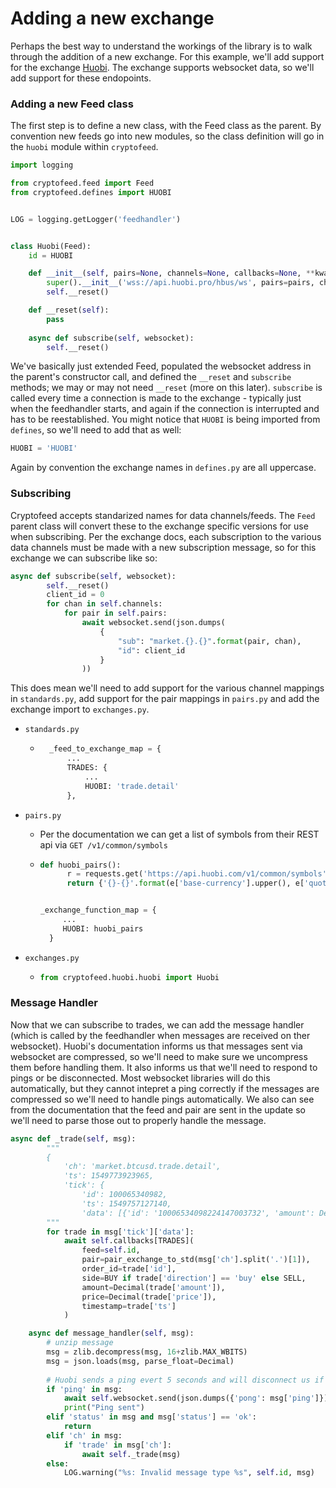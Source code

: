 # Adding a new exchange

Perhaps the best way to understand the workings of the library is to walk through the addition of a new exchange. For this example, we'll 
add support for the exchange [Huobi](https://huobi.readme.io/docs/ws-api-reference). The exchange supports websocket data, so we'll 
add support for these endopoints.


### Adding a new Feed class
The first step is to define a new class, with the Feed class as the parent. By convention new feeds go into new modules, so the 
class definition will go in the `huobi` module within `cryptofeed`. 

```python
import logging

from cryptofeed.feed import Feed
from cryptofeed.defines import HUOBI


LOG = logging.getLogger('feedhandler')


class Huobi(Feed):
    id = HUOBI

    def __init__(self, pairs=None, channels=None, callbacks=None, **kwargs):
        super().__init__('wss://api.huobi.pro/hbus/ws', pairs=pairs, channels=channels, callbacks=callbacks, **kwargs)
        self.__reset()

    def __reset(self):
        pass
    
    async def subscribe(self, websocket):
        self.__reset()

```

We've basically just extended Feed, populated the websocket address in the parent's constructor call, and defined the `__reset` and `subscribe` methods; we may or may not need `__reset` (more on this later). `subscribe` is called every time a connection is made to the exchange - typically just when the feedhandler starts, and again if the connection is interrupted and has to be reestablished. You might notice that `HUOBI` is being imported from `defines`, so we'll need to add that as well:

```python
HUOBI = 'HUOBI'
```

Again by convention the exchange names in `defines.py` are all uppercase.

### Subscribing
Cryptofeed accepts standarized names for data channels/feeds. The `Feed` parent class will convert these to the exchange specific versions for use when subscribing. Per the exchange docs, each subscription to the various data channels must be made with a new subscription message, so for this exchange we can subscribe like so:


```python
async def subscribe(self, websocket):
        self.__reset()
        client_id = 0
        for chan in self.channels:
            for pair in self.pairs:
                await websocket.send(json.dumps(
                    {
                        "sub": "market.{}.{}".format(pair, chan),
                        "id": client_id
                    }
                ))
```

This does mean we'll need to add support for the various channel mappings in `standards.py`, add support for the pair mappings in `pairs.py` and add the exchange import to `exchanges.py`. 


* `standards.py`
    - ```python
        _feed_to_exchange_map = {
            ...
            TRADES: {
                ...
                HUOBI: 'trade.detail'
            },
        ```

* `pairs.py`
    - Per the documentation we can get a list of symbols from their REST api via `GET /v1/common/symbols`
    - ```python
      def huobi_pairs():
            r = requests.get('https://api.huobi.com/v1/common/symbols').json()
            return {'{}-{}'.format(e['base-currency'].upper(), e['quote-currency'].upper()) : '{}{}'.format(e['base-currency'], e['quote-currency']) for e in r['data']}


      _exchange_function_map = {
           ...
           HUOBI: huobi_pairs
        }
      ```
* `exchanges.py`
    - ```python
      from cryptofeed.huobi.huobi import Huobi
      ```

### Message Handler
Now that we can subscribe to trades, we can add the message handler (which is called by the feedhandler when messages are received on ther websocket). Huobi's documentation informs us that messages sent via websocket are compressed, so we'll need to make sure we uncompress them before handling them. It also informs us that we'll need to respond to pings or be disconnected. Most websocket libraries will do this automatically, but they cannot intepret a ping correctly if the messages are compressed so we'll need to handle pings automatically. We also can see from the documentation that the feed and pair are sent in the update so we'll need to parse those out to properly handle the message. 


```python
async def _trade(self, msg):
        """
        {
            'ch': 'market.btcusd.trade.detail',
            'ts': 1549773923965, 
            'tick': {
                'id': 100065340982, 
                'ts': 1549757127140,
                'data': [{'id': '10006534098224147003732', 'amount': Decimal('0.0777'), 'price': Decimal('3669.69'), 'direction': 'buy', 'ts': 1549757127140}]}}
        """
        for trade in msg['tick']['data']:
            await self.callbacks[TRADES](
                feed=self.id,
                pair=pair_exchange_to_std(msg['ch'].split('.')[1]),
                order_id=trade['id'],
                side=BUY if trade['direction'] == 'buy' else SELL,
                amount=Decimal(trade['amount']),
                price=Decimal(trade['price']),
                timestamp=trade['ts']
            )

    async def message_handler(self, msg):
        # unzip message
        msg = zlib.decompress(msg, 16+zlib.MAX_WBITS)
        msg = json.loads(msg, parse_float=Decimal)
        
        # Huobi sends a ping evert 5 seconds and will disconnect us if we do not respond to it
        if 'ping' in msg:
            await self.websocket.send(json.dumps({'pong': msg['ping']}))
            print("Ping sent")
        elif 'status' in msg and msg['status'] == 'ok':
            return
        elif 'ch' in msg:
            if 'trade' in msg['ch']:
                await self._trade(msg)
        else:
            LOG.warning("%s: Invalid message type %s", self.id, msg)
```
